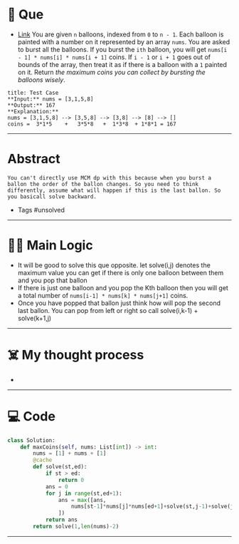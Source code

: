 # 🧩 Que
- [Link](https://leetcode.com/problems/burst-balloons/)
You are given `n` balloons, indexed from `0` to `n - 1`. Each balloon is painted with a number on it represented by an array `nums`. You are asked to burst all the balloons.
If you burst the `ith` balloon, you will get `nums[i - 1] * nums[i] * nums[i + 1]` coins. If `i - 1` or `i + 1` goes out of bounds of the array, then treat it as if there is a balloon with a `1` painted on it.
Return _the maximum coins you can collect by bursting the balloons wisely_.
```ad-question
title: Test Case
**Input:** nums = [3,1,5,8]
**Output:** 167
**Explanation:**
nums = [3,1,5,8] --> [3,5,8] --> [3,8] --> [8] --> []
coins =  3*1*5    +   3*5*8   +  1*3*8  + 1*8*1 = 167
```

---
# Abstract
```ad-abstract
You can't directly use MCM dp with this because when you burst a ballon the order of the ballon changes. So you need to think differently, assume what will happen if this is the last ballon. So you basicall solve backward.
```

- Tags #unsolved 
--- 
# 🕵️‍♂️ Main Logic
- It will be good to solve this que opposite. let solve(i,j) denotes the maximum value you can get if there is only one balloon between them and you pop that ballon
- If there is just one balloon and you pop the Kth balloon then you will get a total number of `nums[i-1] * nums[k] * nums[j+1]` coins.
- Once you have popped that ballon just think how will pop the second last ballon. You can pop from left or right so call solve(i,k-1) + solve(k+1,j)

---
# ☠️ My thought process
- 
---

# 💻 Code
```python
class Solution:
    def maxCoins(self, nums: List[int]) -> int:
        nums = [1] + nums + [1]
        @cache
        def solve(st,ed):
            if st > ed:
                return 0
            ans = 0
            for j in range(st,ed+1):
                ans = max([ans,
                    nums[st-1]*nums[j]*nums[ed+1]+solve(st,j-1)+solve(j+1,ed)
                ])
            return ans
        return solve(1,len(nums)-2)
```
---
